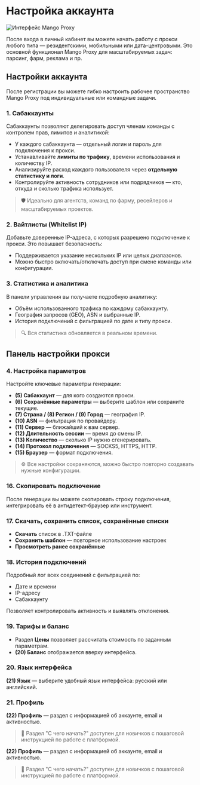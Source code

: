 # Настройка аккаунта

![Интерфейс Mango Proxy](/img/photo_5911269932115543734_y-2.jpg)

После входа в личный кабинет вы можете начать работу с прокси любого типа — резидентскими, мобильными или дата-центровыми. Это основной функционал Mango Proxy для масштабируемых задач: парсинг, фарм, реклама и пр.

## Настройки аккаунта

После регистрации вы можете гибко настроить рабочее пространство Mango Proxy под индивидуальные или командные задачи.

### 1. Сабаккаунты

Сабаккаунты позволяют делегировать доступ членам команды с контролем прав, лимитов и аналитикой:

* У каждого сабаккаунта — отдельный логин и пароль для подключения к прокси.
* Устанавливайте **лимиты по трафику**, времени использования и количеству IP.
* Анализируйте расход каждого пользователя через **отдельную статистику и логи**.
* Контролируйте активность сотрудников или подрядчиков — кто, откуда и сколько трафика использует.

> 🛡️ Идеально для агентств, команд по фарму, ресейлеров и масштабируемых проектов.

### 2. Вайтлисты (Whitelist IP)

Добавьте доверенные IP-адреса, с которых разрешено подключение к прокси. Это повышает безопасность:

* Поддерживается указание нескольких IP или целых диапазонов.
* Можно быстро включать/отключать доступ при смене команды или конфигурации.

### 3. Статистика и аналитика

В панели управления вы получаете подробную аналитику:

* Объём использованного трафика по каждому сабаккаунту.
* География запросов (GEO), ASN и выбранные IP.
* История подключений с фильтрацией по дате и типу прокси.

> 🔍 Вся статистика обновляется в реальном времени.

## Панель настройки прокси

### 4. Настройка параметров

Настройте ключевые параметры генерации:

* **(5) Сабаккаунт** — для кого создаются прокси.
* **(6) Сохранённые параметры** — выберите шаблон или сохраните текущие.
* **(7) Страна / (8) Регион / (9) Город** — география IP.
* **(10) ASN** — фильтрация по провайдеру.
* **(11) Сервер** — ближайший к вам сервер.
* **(12) Длительность сессии** — время до смены IP.
* **(13) Количество** — сколько IP нужно сгенерировать.
* **(14) Протокол подключения** — SOCKS5, HTTPS, HTTP.
* **(15) Браузер** — формат подключения.

> ⚙️ Все настройки сохраняются, можно быстро повторно создавать нужные конфигурации.

### 16. Скопировать подключение

После генерации вы можете скопировать строку подключения, интегрировать её в антидетект-браузер или инструмент.

### 17. Скачать, сохранить список, сохранённые списки

* **Скачать** список в .TXT-файле
* **Сохранить шаблон** — повторное использование настроек
* **Просмотреть ранее сохранённые**

### 18. История подключений

Подробный лог всех соединений с фильтрацией по:

* Дате и времени
* IP-адресу
* Сабаккаунту

Позволяет контролировать активность и выявлять отклонения.

### 19. Тарифы и баланс

* Раздел **Цены** позволяет рассчитать стоимость по заданным параметрам.
* **(20) Баланс** отображается вверху интерфейса.

### 20. Язык интерфейса

**(21) Язык** — выберите удобный язык интерфейса: русский или английский.

### 21. Профиль

**(22) Профиль** — раздел с информацией об аккаунте, email и активностью.

> 🧭 Раздел "С чего начать?" доступен для новичков с пошаговой инструкцией по работе с платформой.


**(22) Профиль** — раздел с информацией об аккаунте, email и активностью.

> 🧭 Раздел "С чего начать?" доступен для новичков с пошаговой инструкцией по работе с платформой.

